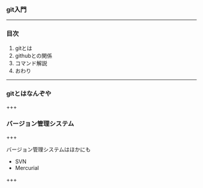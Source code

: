 ### git入門

---
### 目次

<ol>
 <li>gitとは</li>
 <li>githubとの関係</li>
 <li>コマンド解説</li>
 <li>おわり</li>
</ol>
 
---
 
### gitとはなんぞや
 
+++
 
### バージョン管理システム

+++

バージョン管理システムはほかにも
<ul>
 <li>SVN</li>
 <li>Mercurial</li>
</ul>

+++
